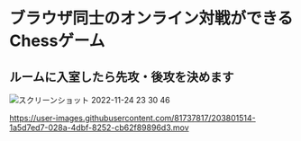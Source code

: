 # ブラウザ同士のオンライン対戦ができるChessゲーム
## ルームに入室したら先攻・後攻を決めます
![スクリーンショット 2022-11-24 23 30 46](https://user-images.githubusercontent.com/81737817/203808557-fa91983b-9012-4165-b21d-a4c2dff7fdc2.png)



https://user-images.githubusercontent.com/81737817/203801514-1a5d7ed7-028a-4dbf-8252-cb62f89896d3.mov


